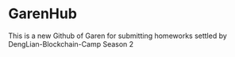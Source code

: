 # GarenHub
This is a new Github of Garen for submitting homeworks settled by DengLian-Blockchain-Camp Season 2

